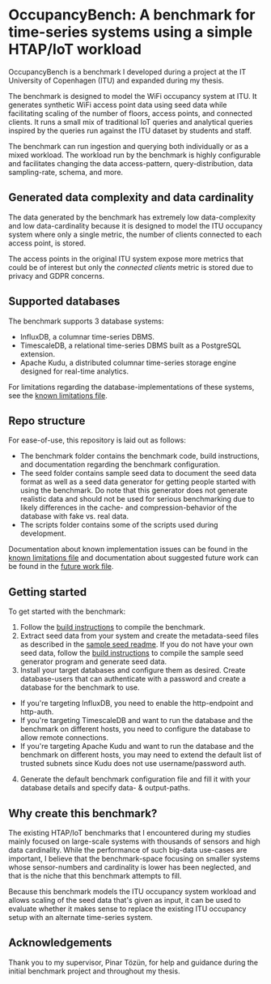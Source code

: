 # OccupancyBench: A benchmark for time-series systems using a simple HTAP/IoT workload
OccupancyBench is a benchmark I developed during a project at the IT University of Copenhagen (ITU) and expanded during my thesis. 

The benchmark is designed to model the WiFi occupancy system at ITU. It generates synthetic WiFi access point data using seed data while facilitating scaling of the number of floors, access points, and connected clients. It runs a small mix of traditional IoT queries and analytical queries inspired by the queries run against the ITU dataset by students and staff.

The benchmark can run ingestion and querying both individually or as a mixed workload. The workload run by the benchmark is highly configurable and facilitates changing the data access-pattern, query-distribution, data sampling-rate, schema, and more.

## Generated data complexity and data cardinality
The data generated by the benchmark has extremely low data-complexity and low data-cardinality because it is designed to model the ITU occupancy system where only a single metric, the number of clients connected to each access point, is stored.

The access points in the original ITU system expose more metrics that could be of interest but only the _connected clients_ metric is stored due to privacy and GDPR concerns.

## Supported databases
The benchmark supports 3 database systems:
* InfluxDB, a columnar time-series DBMS.
* TimescaleDB, a relational time-series DBMS built as a PostgreSQL extension.
* Apache Kudu, a distributed columnar time-series storage engine designed for real-time analytics.

For limitations regarding the database-implementations of these systems, see the [known limitations file](known-limitations.md).

## Repo structure
For ease-of-use, this repository is laid out as follows:
* The benchmark folder contains the benchmark code, build instructions, and documentation regarding the benchmark configuration.
* The seed folder contains sample seed data to document the seed data format as well as a seed data generator for getting people started with using the benchmark. Do note that this generator does not generate realistic data and should not be used for serious benchmarking due to likely differences in the cache- and compression-behavior of the database with fake vs. real data.
* The scripts folder contains some of the scripts used during development.

Documentation about known implementation issues can be found in the [known limitations file](known-limitations.md) and documentation about suggested future work can be found in the [future work file](future-work.md).

## Getting started
To get started with the benchmark:
1. Follow the [build instructions](Benchmark/README.md) to compile the benchmark.
2. Extract seed data from your system and create the metadata-seed files as described in the [sample seed readme](Seed/seed-sample/README.md). If you do not have your own seed data, follow the [build instructions](Seed/seed-generator/README.md) to compile the sample seed generator program and generate seed data.
3. Install your target databases and configure them as desired. Create database-users that can authenticate with a password and create a database for the benchmark to use.
  - If you're targeting InfluxDB, you need to enable the http-endpoint and http-auth.
  - If you're targeting TimescaleDB and want to run the database and the benchmark on different hosts, you need to configure the database to allow remote connections.
  - If you're targeting Apache Kudu  and want to run the database and the benchmark on different hosts, you may need to extend the default list of trusted subnets since Kudu does not use username/password auth.
4. Generate the default benchmark configuration file and fill it with your database details and specify data- & output-paths.

## Why create this benchmark?
The existing HTAP/IoT benchmarks that I encountered during my studies mainly focused on large-scale systems with thousands of sensors and high data cardinality. While the performance of such big-data use-cases are important, I believe that the benchmark-space focusing on smaller systems whose sensor-numbers and cardinality is lower has been neglected, and that is the niche that this benchmark attempts to fill.

Because this benchmark models the ITU occupancy system workload and allows scaling of the seed data that's given as input, it can be used to evaluate whether it makes sense to replace the existing ITU occupancy setup with an alternate time-series system.

## Acknowledgements
Thank you to my supervisor, Pinar Tözün, for help and guidance during the initial benchmark project and throughout my thesis.